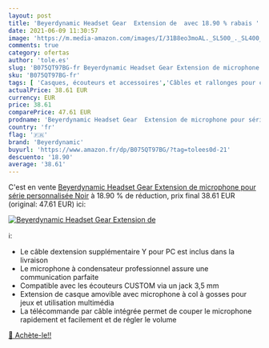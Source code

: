 ```yaml
---
layout: post
title: 'Beyerdynamic Headset Gear  Extension de  avec 18.90 % rabais '
date: 2021-06-09 11:30:57
image: 'https://m.media-amazon.com/images/I/31B8eo3moAL._SL500_._SL400_.jpg'
comments: true
category: ofertas
author: 'tole.es'
slug: 'B075QT97BG-fr Beyerdynamic Headset Gear Extension de microphone pour...'
sku: 'B075QT97BG-fr'
tags: [ 'Casques, écouteurs et accessoires','Câbles et rallonges pour casques et écouteurs','High-Tech','beyerdynamic', ]
actualPrice: 38.61 EUR
currency: EUR
price: 38.61
comparePrice: 47.61 EUR
prodname: 'Beyerdynamic Headset Gear  Extension de microphone pour série personnalisée  Noir'
country: 'fr'
flag: '🇫🇷'
brand: 'Beyerdynamic'
buyurl: 'https://www.amazon.fr/dp/B075QT97BG/?tag=tolees0d-21'
descuento: '18.90'
average: '38.61'
---
```


C'est en vente [Beyerdynamic Headset Gear  Extension de microphone pour série personnalisée  Noir](https://www.amazon.fr/dp/B075QT97BG/?tag=tolees0d-21)  à  18.90 % de réduction, prix final  38.61 EUR (original: 47.61 EUR) ici:

[![Beyerdynamic Headset Gear  Extension de ](https://m.media-amazon.com/images/I/31B8eo3moAL._SL500_._SL400_.jpg)](https://www.amazon.fr/dp/B075QT97BG/?tag=tolees0d-21)

ℹ️:

- Le câble dextension supplémentaire Y pour PC est inclus dans la livraison
- Le microphone à condensateur professionnel assure une communication parfaite
- Compatible avec les écouteurs CUSTOM via un jack 3,5 mm
- Extension de casque amovible avec microphone à col à gosses pour jeux et utilisation multimédia
- La télécommande par câble intégrée permet de couper le microphone rapidement et facilement et de régler le volume

[🛒 Achète-le!!](https://www.amazon.fr/dp/B075QT97BG/?tag=tolees0d-21)
